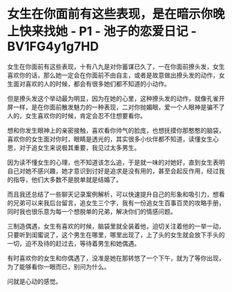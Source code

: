 # 女生在你面前有这些表现，是在暗示你晚上快来找她 - P1 - 池子的恋爱日记 - BV1FG4y1g7HD

女生在你面前有这些表现，十有八九是对你蓄谋已久了，一在你面前撩头发，女生喜欢你的话，那么她一定会在你面前不由自主，或者是故意做出撩头发的动作，女生面对喜欢的人的时候，都会有很多她们都不知道的小动作。

但是撩头发这个举动最为明显，因为在她的心里，这种撩头发的动作，就像孔雀开屏一样，是在你面前散发魅力的一种表现，二对你抛媚眼，爱一个人眼神是骗不了人的，女生喜欢你的时候，肯定会忍不住想要看你。

想和你发生眼神上的亲密接触，喜欢看你帅气的脸庞，也想抚摸你那憨憨的脑袋，喜欢你的女生面对你时，眼睛是透光的，其实很多小伙伴都不知道，读懂女生心思，对于追女生来说极其重要，我见过太多男生。

因为读不懂女生的心理，也不知道该怎么追，于是就一味的对她好，直到女生表明自己对她不感兴趣，她才意识到讨好是追求是没有用的，甚至会起反作用，经过我的指导，他们大多数不是脱单就是结婚了。

而且我还总结了一些聊天记录案例解析，可以快速提升自己的形象和吸引力，想看的兄弟可以来我后台留言，追女生三个字，我有一份追女生百事百灵的攻略手册，同时我也很乐意为每一个想脱单的兄弟，解决你们的情感问题。

三制造偶遇，女生有喜欢的时候，脑袋里就全装着他，迫切关注着他的一举一动，只要听到闺蜜说了，这个男生在哪里，哪里出现了，上了头的女生就会放下手头的一切，迫不及待的赶过去，等待着男生和她偶遇。

有时喜欢你的女生和你偶遇了，没准是她在那转悠了一个下午，就为了等你出现，为了能够看你一眼而已，别问为什么。

问就是心动的感觉。